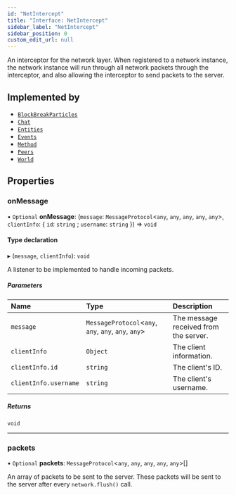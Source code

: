 ```yaml
---
id: "NetIntercept"
title: "Interface: NetIntercept"
sidebar_label: "NetIntercept"
sidebar_position: 0
custom_edit_url: null
---
```


An interceptor for the network layer. When registered to a network
instance, the network instance will run through all network packets
through the interceptor, and also allowing the interceptor to send
packets to the server.

## Implemented by

- [`BlockBreakParticles`](../classes/BlockBreakParticles.md)
- [`Chat`](../classes/Chat.md)
- [`Entities`](../classes/Entities.md)
- [`Events`](../classes/Events.md)
- [`Method`](../classes/Method.md)
- [`Peers`](../classes/Peers.md)
- [`World`](../classes/World.md)

## Properties

### onMessage

• `Optional` **onMessage**: (`message`: `MessageProtocol`<`any`, `any`, `any`, `any`, `any`\>, `clientInfo`: { `id`: `string` ; `username`: `string`  }) => `void`

#### Type declaration

▸ (`message`, `clientInfo`): `void`

A listener to be implemented to handle incoming packets.

##### Parameters

| Name | Type | Description |
| :------ | :------ | :------ |
| `message` | `MessageProtocol`<`any`, `any`, `any`, `any`, `any`\> | The message received from the server. |
| `clientInfo` | `Object` | The client information. |
| `clientInfo.id` | `string` | The client's ID. |
| `clientInfo.username` | `string` | The client's username. |

##### Returns

`void`

___

### packets

• `Optional` **packets**: `MessageProtocol`<`any`, `any`, `any`, `any`, `any`\>[]

An array of packets to be sent to the server. These packets will be
sent to the server after every `network.flush()` call.
